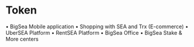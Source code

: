 # Token
• BigSea Mobile application • Shopping with SEA and Trx (E-commerce) • UberSEA Platform • RentSEA Platform • BigSea Office • BigSea Stake &amp; More centers
